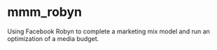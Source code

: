 # mmm_robyn
Using Facebook Robyn to complete a marketing mix model and run an optimization of a media budget.
